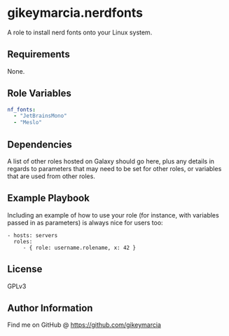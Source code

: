 gikeymarcia.nerdfonts
=========

A role to install nerd fonts onto your Linux system.

Requirements
------------

None.

Role Variables
--------------

```yaml
nf_fonts:
  - "JetBrainsMono"
  - "Meslo"
```

Dependencies
------------

A list of other roles hosted on Galaxy should go here, plus any details in regards to parameters that may need to be set for other roles, or variables that are used from other roles.

Example Playbook
----------------

Including an example of how to use your role (for instance, with variables passed in as parameters) is always nice for users too:

    - hosts: servers
      roles:
         - { role: username.rolename, x: 42 }

License
-------

GPLv3

Author Information
------------------

Find me on GitHub @ https://github.com/gikeymarcia
